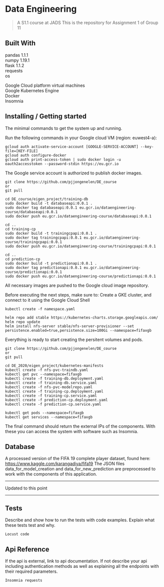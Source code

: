 # Data Engineering 
> A S1.1 course at JADS
> This is the repository for Assignment 1 of Group 11

## Built With
pandas 1.1.1  
numpy 1.19.1  
flask 1.1.2  
requests  
os  

Google Cloud platform virtual machines  
Google Kubernetes Engine  
Docker  
Insomnia
    
    
## Installing / Getting started

The minimal commands to get the system up and running.

Run the following commands in your Google cloud VM (region: euwest4-a):

```shell
gcloud auth activate-service-account [GOOGLE-SERVICE-ACCOUNT] --key-file=[KEY-FILE]
gcloud auth configure-docker
gcloud auth print-access-token | sudo docker login -u oauth2accesstoken --password-stdin https://eu.gcr.io
```

The Google service account is authorized to publish docker images.

```shell
git clone https://github.com/pjjongenelen/DE_course
or
git pull
```
```shell
cd DE_course/eigen_project/training-db
sudo docker build -t databaseapi:0.0.1 .
sudo docker tag databaseapi:0.0.1 eu.gcr.io/dataengineering-course/databaseapi:0.0.1
sudo docker push eu.gcr.io/dataengineering-course/databaseapi:0.0.1

cd ..
cd training-cp
sudo docker build -t trainingcpapi:0.0.1 .
sudo docker tag trainingcpapi:0.0.1 eu.gcr.io/dataengineering-course/trainingcpapi:0.0.1
sudo docker push eu.gcr.io/dataengineering-course/trainingcpapi:0.0.1

cd ..
cd prediction-cp
sudo docker build -t predictionapi:0.0.1 .
sudo docker tag predictionapi:0.0.1 eu.gcr.io/dataengineering-course/predictionapi:0.0.1
sudo docker push eu.gcr.io/dataengineering-course/predictionapi:0.0.1
```

All necessary images are pushed to the Google cloud image repository.

Before executing the next steps, make sure to:
Create a GKE cluster, and connect to it using the Google Cloud Shell

```shell
kubectl create -f namespace.yaml

helm repo add stable https://kubernetes-charts.storage.googleapis.com/
helm repo update
helm install nfs-server stable/nfs-server-provisioner --set persistence.enabled=true,persistence.size=100Gi --namespace=fifaxgb
```

Everything is ready to start creating the persitent volumes and pods.

```shell 
git clone https://github.com/pjjongenelen/DE_course
or
git pull
```

```shell
cd DE_2020/eigen_project/kubernetes-manifests
kubectl create -f nfs-pvc-traindb.yaml
kubectl get pvc --namespace=fifaxgb
kubectl create -f training-db.deployment.yaml
kubectl create -f training-db.service.yaml
kubectl create -f nfs-pvc-modelrepo.yaml
kubectl create -f training-cp.deployment.yaml
kubectl create -f training-cp.service.yaml
kubectl create -f prediction-cp.deployment.yaml
kubectl create -f prediction-cp.service.yaml

kubectl get pods --namespace=fifaxgb
kubectl get services --namespace=fifaxgb
```

The final command should return the external IPs of the components. With these
you can access the system with software such as Insomnia.

## Database

A processed version of the FIFA 19 complete player dataset, found here: https://www.kaggle.com/karangadiya/fifa19
The JSON files data_for_model_creation and data_for_new_prediction are preprocessed to work with the components of this application.  

-----
Updated to this point

-----

## Tests

Describe and show how to run the tests with code examples.
Explain what these tests test and why.

```shell
Locust code
```

## Api Reference

If the api is external, link to api documentation. If not describe your api including authentication methods as well as explaining all the endpoints with their required parameters.

```shell
Insomnia requests
```

